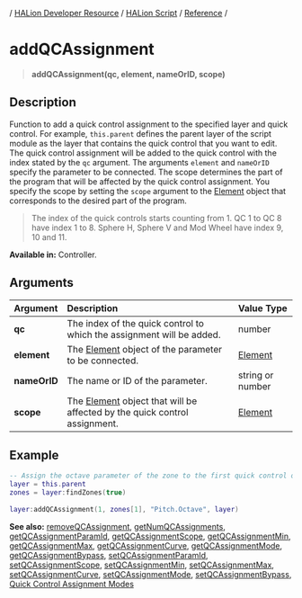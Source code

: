 / [HALion Developer Resource](../..//HALion-Developer-Resource.md) / [HALion Script](./HALion-Script.md) / [Reference](./Reference.md) /

# addQCAssignment

>**addQCAssignment(qc, element, nameOrID, scope)**

## Description

Function to add a quick control assignment to the specified layer and quick control. For example, ``this.parent`` defines the parent layer of the script module as the layer that contains the quick control that you want to edit. The quick control assignment will be added to the quick control with the index stated by the ``qc`` argument. The arguments ``element`` and ``nameOrID`` specify the parameter to be connected. The scope determines the part of the program that will be affected by the quick control assignment. You specify the scope by setting the ``scope`` argument to the [Element](./Element.md) object that corresponds to the desired part of the program.

>The index of the quick controls starts counting from 1. QC 1 to QC 8 have index 1 to 8. Sphere H, Sphere V and Mod Wheel have index 9, 10 and 11.

**Available in:** Controller.

## Arguments

|Argument|Description|Value Type|
|:-|:-|:-|
|**qc**|The index of the quick control to which the assignment will be added.|number|
|**element**|The [Element](./Element.md) object of the parameter to be connected.|[Element](./Element.md)|
|**nameOrID**|The name or ID of the parameter.|string or number|
|**scope**|The [Element](./Element.md) object that will be affected by the quick control assignment.|[Element](./Element.md)|

## Example

```lua
-- Assign the octave parameter of the zone to the first quick control of the script module's parent layer.
layer = this.parent
zones = layer:findZones(true)
 
layer:addQCAssignment(1, zones[1], "Pitch.Octave", layer)
```

**See also:**  [removeQCAssignment](./removeQCAssignment.md), [getNumQCAssignments](./getNumQCAssignments.md), [getQCAssignmentParamId](./getQCAssignmentParamId.md), [getQCAssignmentScope](./getQCAssignmentScope.md), [getQCAssignmentMin](./getQCAssignmentMin.md), [getQCAssignmentMax](./getQCAssignmentMax.md), [getQCAssignmentCurve](./getQCAssignmentCurve.md), [getQCAssignmentMode](./getQCAssignmentMode.md), [getQCAssignmentBypass](./getQCAssignmentBypass.md), [setQCAssignmentParamId](./setQCAssignmentParamId.md), [setQCAssignmentScope](./setQCAssignmentScope.md), [setQCAssignmentMin](./setQCAssignmentMin.md), [setQCAssignmentMax](./setQCAssignmentMax.md), [setQCAssignmentCurve](./setQCAssignmentCurve.md), [setQCAssignmentMode](./setQCAssignmentMode.md), [setQCAssignmentBypass](./setQCAssignmentBypass.md), [Quick Control Assignment Modes](./Quick-Control-Assignment-Modes.md)